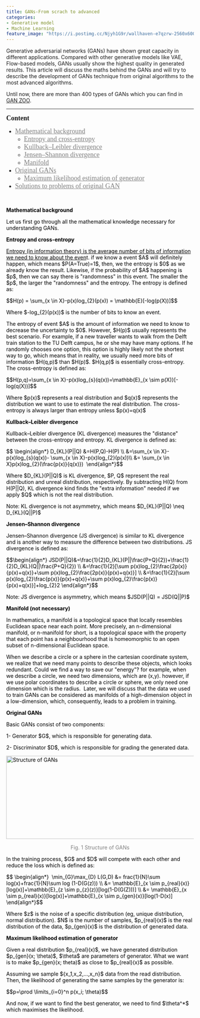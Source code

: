 ```yaml
---
title: GANs-From scrach to advanced
categories:
- Generative model
- Machine Learning
feature_image: "https://i.postimg.cc/Njyh1G9r/wallhaven-e7qzrw-2560x600.png"
---
```


<head>
    <script src="https://cdn.mathjax.org/mathjax/latest/MathJax.js?config=TeX-AMS-MML_HTMLorMML" type="text/javascript"></script>
    <script type="text/x-mathjax-config">
        MathJax.Hub.Config({
            tex2jax: {
            skipTags: ['script', 'noscript', 'style', 'textarea', 'pre'],
            inlineMath: [['$','$']]
            }
        });
    </script>
</head>


<p>Generative adversarial networks (GANs) have shown great capacity in different applications. Compared with other generative models like VAE, Flow-based models, GANs usually show the highest quality in generated results. This article will discuss the maths behind the GANs and will try to describe the development of GANs technique from original algorithms to the most advanced algorithms.</p>
<p>Until now, there are more than 400 types of GANs which you can find in <a href="https://github.com/hindupuravinash/the-gan-zoo">GAN ZOO</a>.</p>
<hr />
<p><span style="font-family: 黑体; font-size: large;"><strong>Content</strong></span></p>
<ul>
<li><a style="color: grey;" href="#math"><span style="font-family: 黑体; font-size: large;">Mathematical background</span></a>
<ul>
<li><a style="color: grey;" href="#math1"><span style="font-family: 黑体; font-size: large;">Entropy and cross-entropy</span></a></li>
<li><a style="color: grey;" href="#math2"><span style="font-family: 黑体; font-size: large;">Kullback&ndash;Leibler divergence</span></a></li>
<li><a style="color: grey;" href="#math3"><span style="font-family: 黑体; font-size: large;">Jensen&ndash;Shannon divergence</span></a></li>
<li><a style="color: grey;" href="#math4"><span style="font-family: 黑体; font-size: large;">Manifold</span></a></li>
</ul>
</li>
<li><a style="color: grey;" href="#GAN"><span style="font-family: 黑体; font-size: large;">Original GANs</span></a>
<ul>
<li><a style="color: grey;" href="#GAN1"><span style="font-family: 黑体; font-size: large;">Maximum likelihood estimation of generator</span></a></li>
</ul>
</li>
<li><a style="color: grey;" href="#S"><span style="font-family: 黑体; font-size: large;">Solutions to problems of original GAN</span></a></li>
</ul>
<p>&nbsp;</p>
<p style="color: black;"><strong><a name="math"></a>Mathematical background</strong></p>
<p style="color: black;">Let us first go through all the mathematical knowledge necessary for understanding GANs.</p>
<p style="color: black;"><strong><a name="math1"></a>Entropy and cross-entropy</strong></p>
<p style="color: black;"><span style="text-decoration: underline;">Entropy (in information theory) is the average number of bits of information we need to know about the even</span>t. if we know a event $A$ will definitely happen, which means $P(A=True)=1$, then, we the entropy is $0$ as we already know the result. Likewise, if the probability of $A$ happening is $p$, then we can say there is "randomness" in this event. The smaller the $p$, the larger the "randomness" and the entropy. The entropy is defined as:</p>
<p style="color: black;">$$H(p) = \sum_{x \in X}-p(x)log_{2}(p(x)) = \mathbb{E}[-log(p(X))]$$</p>
<p style="color: black;">Where $-log_{2}(p(x))$ is the number of bits to know an event.</p>
<p style="color: black;">The entropy of event $A$ is the amount of information we need to know to decrease the uncertainty to $0$. However, $H(p)$ usually represents the best scenario. For example, if a new traveller wants to walk from the Delft train station to the TU Delft campus, he or she may have many options. If he randomly chooses one option, this option is highly likely not the shortest way to go, which means that in reality, we usually need more bits of information $H(q,p)$ than $H(p)$. $H(q,p)$ is essentially cross-entropy. The cross-entropy is defined as:</p>
<p style="color: black;">$$H(p,q)=\sum_{x \in X}-p(x)log_{s}(q(x))=\mathbb{E}_{x \sim p(X)}[-log(q(X))]$$</p>
<p style="color: black;">Where $p(x)$ represents a real distribution and $q(x)$ represents the distribution we want to use to estimate the real distribution. The cross-entropy is always larger than entropy unless $p(x)=q(x)$</p>
<p style="color: black;"><strong><a name="math2"></a>Kullback&ndash;Leibler divergence</strong></p>
<p style="color: black;">Kullback&ndash;Leibler divergence (KL divergence) measures the "distance" between the cross-entropy and entropy. KL divergence is defined as:</p>
<p style="color: black;">$$ \begin{align*} D_{KL}(P||Q) &amp;=H(P,Q)-H(P) \\ &amp;=\sum_{x \in X}-p(x)log_{s}(q(x))- \sum_{x \in X}-p(x)log_{2}(p(x))\\ &amp;= \sum_{x \in X}p(x)log_{2}(\frac{p(x)}{q(x)})&nbsp; \end{align*}$$</p>
<p style="color: black;">Where $D_{KL}(P||Q)$ is KL divergence, $P, Q$ represent the real distribution and unreal distribution, respectively. By subtracting H(Q) from H(P||Q), KL divergence kind finds the "extra information" needed if we apply $Q$ which is not the real distribution.</p>
<p style="color: black;">Note: KL divergence is not asymmetry, which means $D_{KL}(P||Q) \neq D_{KL}(Q||P)$</p>
<p style="color: black;"><strong><a name="math3"></a>Jensen&ndash;Shannon divergence</strong></p>
<p style="color: black;">Jensen&ndash;Shannon divergence (JS divergence) is similar to KL divergence and is another way to measure the difference between two distributions. JS divergence is defined as:</p>
<p style="color: black;">$$\begin{align*} JSD(P||Q)&amp;=\frac{1}{2}D_{KL}(P||\frac{P+Q}{2})+\frac{1}{2}D_{KL}(Q||\frac{P+Q}{2}) \\ &amp;=\frac{1}{2}[\sum p(x)log_{2}\frac{2p(x)}{p(x)+q(x)}+\sum p(x)log_{2}\frac{2p(x)}{p(x)+q(x)}] \\ &amp;=\frac{1}{2}[\sum p(x)log_{2}\frac{p(x)}{p(x)+q(x)}+\sum p(x)log_{2}\frac{p(x)}{p(x)+q(x)}]+log_{2}2 \end{align*}$$</p>
<p style="color: black;">Note: JS divergence is asymmetry, which means $JSD(P||Q) = JSD(Q||P)$</p>
<p style="color: black;"><strong><a name="math4"></a>Manifold (not necessary)</strong></p>
<p style="color: black;">In mathematics, a manifold is a topological space that locally resembles Euclidean space near each point. More precisely, an n-dimensional manifold, or n-manifold for short, is a topological space with the property that each point has a neighbourhood that is homeomorphic to an open subset of n-dimensional Euclidean space.</p>
<p style="color: black;">When we describe a circle or a sphere in the cartesian coordinate system, we realize that we need many points to describe these objects, which looks redundant. Could we find a way to save our "energy"? for example, when we describe a circle, we need two dimensions, which are (x,y). however, if we use polar coordinates to describe a circle or sphere, we only need one dimension which is the radius.&nbsp; Later, we will discuss that the data we used to train GANs can be considered as manifolds of a high-dimension object in a low-dimension, which, consequently, leads to a problem in training.</p>


<p style="color: black;"><strong><a name="GAN"></a>Original GANs</strong></p>
<p style="color: black;">Basic GANs consist of two components:</p>
<p style="color: black;">1- Generator $G$, which is responsible for generating data.</p>
<p style="color: black;">2- Discriminator $D$, which is responsible for grading the generated data.</p>
<p style="color: black;"><img style="display: block; margin-left: auto; margin-right: auto;" src="https://sthalles.github.io/assets/dcgan/GANs.png" alt="Structure of GANs" width="512" height="223" /></p>
<p style="color: black; text-align: center;"><span style="color: #808080;">Fig. 1 Structure of GANs</span></p>
<p style="color: black; text-align: left;"><span style="color: #000000;">In the training process, $G$ and $D$ will compete with each other and reduce the loss which is defined as:</span></p>
<p style="color: black; text-align: left;"><span style="color: #000000;">$$ \begin{align*}&nbsp; \min_{G}\max_{D} L(G,D) &amp;= frac{1}{N}\sum log(x)+frac{1}{N}\sum log (1-D(G(z))) \\ &amp;= \mathbb{E}_{x \sim p_{real}(x)}[log(x)]+\mathbb{E}_{z \sim p_{z}(z)}[log(1-D(G(Z)))] \\ &amp;= \mathbb{E}_{x \sim p_{real}(x)}[log(x)]+\mathbb{E}_{x \sim p_{gen}(x)}[log(1-D(x)] \end{align*}$$</span></p>
<p style="color: black; text-align: left;"><span style="color: #000000;">Where $z$ is the noise of a specific distribution (eg, unique distribution, normal distribution). $N$ is the number of samples, $p_{real}(x)$ is the real distribution of the data, $p_{gen}(x)$ is the distribution of generated data.</span></p>
<p style="color: black; text-align: left;"><span style="color: #000000;"><strong><a name="GAN1"></a>Maximum likelihood estimation of generator</strong></span></p>
<p style="color: black; text-align: left;"><span style="color: #000000;">Given a real distribution $p_{real}(x)$, we have generated distribution $p_{gen}(x; \theta)$, $\theta$ are parameters of generator. What we want is to make $p_{gen}(x; theta)$ as close to $p_{real}(x)$ as possible.&nbsp;</span></p>
<p style="color: black; text-align: left;"><span style="color: #000000;">Assuming we sample ${x_1,x_2,...,x_n}$ data from the read distribution. Then, the likelihood of generating the same samples by the generator is:</span></p>
<p style="color: black; text-align: left;"><span style="color: #000000;">$$p=\prod \limits_{i=0}^n p(x_i; \theta)$$</span></p>
<p style="color: black; text-align: left;"><span style="color: #000000;">And now, if we want to find the best generator, we need to find $\theta^*$ which maximises the likelihood.&nbsp;</span></p>
<p style="color: black; text-align: left;">&nbsp;</p>
<p style="color: black; text-align: left;">&nbsp;</p>